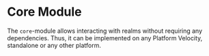 # Core Module

The `core`-module allows interacting with realms without requiring any dependencies.
Thus, it can be implemented on any Platform Velocity, standalone or any other platform.

